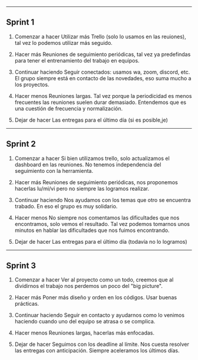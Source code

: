 ---------------------------------------------
Sprint 1
---------------------------------------------

1. Comenzar a hacer
Utilizar más Trello (solo lo usamos en las reuiones), tal vez lo podemos utilizar más seguido.

2. Hacer más
Reuniones de seguimiento periódicas, tal vez ya predefindas para tener el entrenamiento del trabajo en equipos.

3. Continuar haciendo
Seguir conectados: usamos wa, zoom, discord, etc. El grupo siempre está en contacto de las novedades, eso suma mucho a los proyectos.

4. Hacer menos
Reuniones largas. Tal vez porque la periodicidad es menos frecuentes las reuniones suelen durar demasiado. Entendemos que es una cuestión de frecuencia y normalización.

5. Dejar de hacer
Las entregas para el último día (si es posible,je)

---------------------------------------------
Sprint 2
---------------------------------------------

1. Comenzar a hacer
Si bien utilizamos trello, solo actualizamos el dashboard en las reuniones. No tenemos independencia del seguimiento con la herramienta.

2. Hacer más
Reuniones de seguimiento periódicas, nos proponemos hacerlas lu/mi/vi pero no siempre las logramos realizar.

3. Continuar haciendo
Nos ayudamos con los temas que otro se encuentra trabado. En eso el grupo es muy solidario.

4. Hacer menos
No siempre nos comentamos las dificultades que nos encontramos, solo vemos el resultado. Tal vez podemos tomarnos unos minutos en hablar las dificultades que nos fuimos encontrando.

5. Dejar de hacer
Las entregas para el último día (todavía no lo logramos)

---------------------------------------------
Sprint 3
---------------------------------------------

1. Comenzar a hacer
Ver al proyecto como un todo, creemos que al dividirnos el trabajo nos perdemos un poco del "big picture".

2. Hacer más
Poner más diseño y orden en los códigos. Usar buenas prácticas.

3. Continuar haciendo
Seguir en contacto y ayudarnos como lo venimos haciendo cuando uno del equipo se atrasa o se complica.

4. Hacer menos
Reuniones largas, hacerlas más enfocadas.

5. Dejar de hacer
Seguimos con los deadline al límite. Nos cuesta resolver las entregas con anticipación. Siempre aceleramos los últimos días.